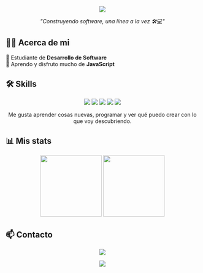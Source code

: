 <!-- Banner -->
<p align="center">
  <img src="https://capsule-render.vercel.app/api?type=waving&color=0:00c6ff,100:0072ff&height=200&section=header&text=👋Bienvenido!%20&fontSize=40&fontColor=ffffff&animation=fadeIn" />
</p>

<p align="center">
  <em>"Construyendo software, una línea a la vez 🛠️💻"</em>
</p>

## 👨‍💻 Acerca de mi
📌 Estudiante de **Desarrollo de Software**  
📌 Aprendo y disfruto mucho de **JavaScript**  

## 🛠️ Skills
<p align="center">
  <img src="https://img.shields.io/badge/-JavaScript-F7DF1E?style=for-the-badge&logo=javascript&logoColor=black" />
  <img src="https://img.shields.io/badge/-Node.js-339933?style=for-the-badge&logo=nodedotjs&logoColor=white" />
  <img src="https://img.shields.io/badge/-Express.js-000000?style=for-the-badge&logo=express&logoColor=white" />
  <img src="https://img.shields.io/badge/-PHP-777BB4?style=for-the-badge&logo=php&logoColor=white" />
  <img src="https://img.shields.io/badge/-SQL%20Server-CC2927?style=for-the-badge&logo=microsoftsqlserver&logoColor=white" />
</p>

<p align="center">
  Me gusta aprender cosas nuevas, programar y ver qué puedo crear con lo que voy descubriendo.
</p>

## 📊 Mis stats
<p align="center">
  <img src="https://github-readme-stats.vercel.app/api?username=Elkyat&show_icons=true&theme=tokyonight&count_private=true" height="160"/>
  <img src="https://github-readme-stats.vercel.app/api/top-langs/?username=Elkyat&layout=compact&theme=tokyonight" height="160"/>
</p>

## 📫 Contacto
<p align="center">
  <a href="https://www.linkedin.com/in/augusto-gaite-338a5a317/">
    <img src="https://img.shields.io/badge/LinkedIn-blue?logo=linkedin&logoColor=white" />
  </a>
</p>

<!-- Footer -->
<p align="center">
  <img src="https://capsule-render.vercel.app/api?type=waving&color=0:0072ff,100:00c6ff&height=100&section=footer"/>
</p>
